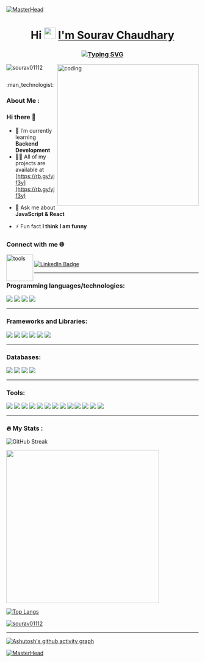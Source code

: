 <!-- [![MasterHead](https://chkskills.com/wp-content/uploads/2020/04/PNC-Animated-Banners.gif)](https://sourav01112.github.io/) -->
[![MasterHead](https://user-images.githubusercontent.com/95478989/198955082-6e78ebb5-e1e4-49f9-8d32-6e5af3984dcd.gif)](https://sourav01112.github.io/)
<h1 align="center">Hi  <img src="https://media.giphy.com/media/hvRJCLFzcasrR4ia7z/giphy.gif" width="30px"/> <a href="https://sourav-portfolio-ten.vercel.app/" >I'm Sourav Chaudhary</a></h1>
<h3 align="center">
  <a href="https://git.io/typing-svg"><img src="https://readme-typing-svg.demolab.com?font=Fira+Code&weight=700&duration=10000&pause=1000&color=FFA000&center=true&vCenter=true&width=600&height=70&lines=A+passionate+Full+Stack+Web+Developer+From+India;Have+2160%2B+Hours+of+Coding+Experience" alt="Typing SVG" /></a>
</h3>

<!-- <img align='right' alt='coding' width='410px' src='https://www.lambdatest.com/resources/images/news24.gif'/> -->
<!-- <img align='right' alt='coding' width='410px' src='https://cdn.dribbble.com/users/1162077/screenshots/3848914/programmer.gif'/>  -->
<div margin-top:'50px'>
<!-- <img align='right' alt='coding' width='370px'  src='https://media0.giphy.com/media/qgQUggAC3Pfv687qPC/giphy.gif'/> -->
  <img align='right' alt='coding' width='370px' src='https://media.tenor.com/GfSX-u7VGM4AAAAC/coding.gif'/>
</div>


<p align="left"> <img src="https://komarev.com/ghpvc/?username=sourav01112&label=Profile%20views&color=0e75b6&style=flat" alt="sourav01112" /> </p>

<p align="left"> <a href="https://twitter.com/" target="blank"><img src="https://img.shields.io/twitter/follow/?logo=twitter&style=for-the-badge" alt="" /></a> </p>
:man_technologist: <h3>About Me :</h3>

### Hi there 👋
- 🌱 I’m currently learning **Backend Development**
- 👨‍💻 All of my projects are available at [https://rb.gy/yjf3y](https://rb.gy/yjf3y) 
<!-- - 👨‍💻 All of my projects are available at [https://sourav01112.github.io/](https://sourav01112.github.io/) -->

- 💬 Ask me about **JavaScript & React**

- ⚡ Fun fact **I think I am funny**

<h3 align="left">Connect with me 🌐 </h3>

  <div id="badges" align="left">
    <img align="left" width="70" alt="tools" src="https://camo.githubusercontent.com/beb64ff21c883e318e4f5db5231c2ba4175705bea1c9249e82a41ab375db4f75/68747470733a2f2f6d65646961322e67697068792e636f6d2f6d656469612f51737347456d706b79454f684243623765312f67697068792e6769663f6369643d656366303565343761306e336769316266716e74716d6f62386739616964316f796a327772336473336d67373030626c267269643d67697068792e676966"/>
    <br/>
  <a href="https://linkedin.com/in/sourav-chaudhary-214609155" target="blank">
    <img src="https://img.shields.io/badge/LinkedIn-blue?style=for-the-badge&logo=linkedin&logoColor=white" alt="LinkedIn Badge"/>
  </a>
  <a href="https://sourav-portfolio-ten.vercel.app/" target="blank>
    <img src="https://img.shields.io/badge/Portfolio-563D7C?style=for-the-badge&logo=website&logoColor=white" alt="portfolio Badge"/>
  </a>
  <a href="https://drive.google.com/file/d/1LRCQqbDcyEB5ncmvZRE5RNDb8-4X1hp_/view?usp=sharing" target="blank>
    <img src="https://img.shields.io/badge/Resume-blue?style=for-the-badge&logo=resume&logoColor=white" alt="Twitter Badge"/>
  </a>
</div>
  
  
  

  


<hr />

<h3>Programming languages/technologies:</h3>

<p>
  <img src="https://img.shields.io/badge/HTML5-E34F26?style=for-the-badge&logo=html5&logoColor=white" />
  <img src="https://img.shields.io/badge/CSS3-1572B6?style=for-the-badge&logo=css3&logoColor=white" />
  <img src="https://img.shields.io/badge/JavaScript-323330?style=for-the-badge&logo=javascript&logoColor=F7DF1E" />
  <img src="https://img.shields.io/badge/TypeScript(Basics)-007ACC?style=for-the-badge&logo=typescript&logoColor=white" />
</p>
<hr />
<h3>Frameworks and Libraries:</h3>
<p>
  <img src="https://img.shields.io/badge/React-20232A?style=for-the-badge&logo=react&logoColor=61DAFB" />
  <img src="https://img.shields.io/badge/Redux-38B2AC?style=for-the-badge&logo=Redux&logoColor=white" />
 
  <img src="https://img.shields.io/badge/Material_UI-563D7C?style=for-the-badge&logo=material-ui&logoColor=white" />
  <img src="https://img.shields.io/badge/Chakra_UI-38B2AC?style=for-the-badge&logo=chakra-ui&logoColor=white" />
    <img src="https://img.shields.io/badge/Bootstrap-563D7C?style=for-the-badge&logo=bootstrap&logoColor=white" />
  <img src="https://img.shields.io/badge/Ant%20Design-20232A?style=for-the-badge&logo=ant%20design&logoColor=61DAFB" />
<!--    <img src="https://img.shields.io/badge/Tailwind_CSS-38B2AC?style=for-the-badge&logo=tailwind-css&logoColor=white" /> -->
<!--   <img src="https://img.shields.io/badge/jQuery(Basics)-0769AD?style=for-the-badge&logo=jquery&logoColor=white" /> -->
</p>
  <hr />
<h3> Databases:</h3>
<p>
  <img src="https://img.shields.io/badge/Node.js-339933?style=for-the-badge&logo=nodedotjs&logoColor=white" />
<img src="https://img.shields.io/badge/Express-66595C?style=for-the-badge&logo=express&logoColor=white" />
<img src="https://img.shields.io/badge/MongoDB-4EA94B?style=for-the-badge&logo=mongodb&logoColor=white" />
<img src="https://img.shields.io/badge/Atlas-339933?style=for-the-badge&logo=mongodb&logoColor=white" />
   </p> 
   <hr />
<h3> Tools:</h3>
<p>
  <img src="https://img.shields.io/badge/Visual_Studio_Code-0078D4?style=for-the-badge&logo=visual%20studio%20code&logoColor=white" />
  <img src="https://img.shields.io/badge/Visual_Studio-5C2D91?style=for-the-badge&logo=visual%20studio&logoColor=white" />
  <img src="https://img.shields.io/badge/Cypress-66595C?style=for-the-badge&logo=cypress&logoColor=white" />
  <img src="https://img.shields.io/badge/Jest-2C2255?style=for-the-badge&logo=jest&logoColor=white" />
   <img src="https://img.shields.io/badge/node-5C2D91?style=for-the-badge&logo=node&logoColor=white" />
  <img src="https://img.shields.io/badge/git-66595C?style=for-the-badge&logo=git&logoColor=white" />
  <img src="https://img.shields.io/badge/npm-5C2D91?style=for-the-badge&logo=npm&logoColor=white" />
  <img src="https://img.shields.io/badge/Codesandbox-%23575757.svg?&style=for-the-badge&logo=codesandbox&logoColor=important" />
   <img src="https://img.shields.io/badge/Codepen-0078D4?style=for-the-badge&logo=codepen&logoColor=white" />
  <img src="https://img.shields.io/badge/Heroku_Server-2C2255?style=for-the-badge&logo=heroku-server&logoColor=white" />
  <img src="https://img.shields.io/badge/glitch_server-%23575757.svg?&style=for-the-badge&logo=glitch-server&logoColor=important" />
    <img src="https://img.shields.io/badge/netlify-2C2255?style=for-the-badge&logo=netlify&logoColor=white" />
  <img src="https://img.shields.io/badge/vercel-%23575757.svg?&style=for-the-badge&logo=vercel&logoColor=important" />
</p>
<hr />

### :fire: My Stats : 

<!-- Commit Stats -->

![GitHub Streak](https://github-readme-streak-stats.herokuapp.com?user=Sourav01112&theme=vision-friendly-dark)

<!-- Github stats with Stars -->                                                                                                            
<img src="https://github-readme-stats.vercel.app/api?username=Sourav01112&show_icons=true&theme=vision-friendly-dark" width="400">

<!-- Top Langs -->    

[![Top Langs](https://github-readme-stats.vercel.app/api/top-langs/?username=sourav01112&layout=compact&theme=vision-friendly-dark)](https://github.com/anuraghazra/github-readme-stats)


<p align="left"> <a href="https://github.com/ryo-ma/github-profile-trophy"><img src="https://github-profile-trophy.vercel.app/?username=sourav01112" alt="sourav01112" /></a> </p>
<hr />

<!-- // Working graph  -->
[![Ashutosh's github activity graph](https://github-readme-activity-graph.vercel.app/graph?username=Sourav01112&bg_color=000000&color=0aa4b8&line=eac510&point=ce1c1c&area=true&hide_border=true)](https://github.com/ashutosh00710/github-readme-activity-graph)

<!-- <a href="http://www.github.com/Sourav01112"><img src="https://github-readme-activity-graph.cyclic.app/graph?username=sourav01112&bg_color=000000&color=ffffff&line=0891b2&point=ffffff&area_color=000000&area=true&hide_border=true&custom_title=GitHub%20Commits%20Graph" alt="GitHub Commits Graph" /></a> -->
 [![MasterHead](https://chkskills.com/wp-content/uploads/2020/04/PNC-Animated-Banners.gif)](https://sourav01112.github.io/) 



